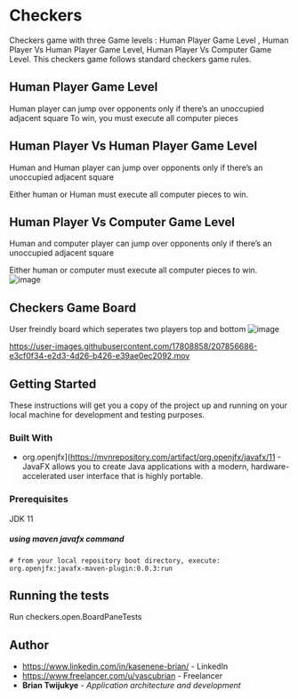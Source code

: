 # Checkers
Checkers game with three Game levels : Human Player Game Level , Human Player Vs Human Player  Game Level, Human Player Vs Computer  Game Level. This checkers game follows standard checkers game rules.

## Human Player Game Level

Human player can jump over opponents only if there’s an unoccupied adjacent square 
To win, you must execute all computer pieces 

## Human Player Vs Human Player  Game Level

Human and Human player can jump over opponents only if there’s an unoccupied adjacent square 

Either human or Human must execute all computer pieces to win.

## Human Player Vs Computer  Game Level

Human and computer player can jump over opponents only if there’s an unoccupied adjacent square 

Either human or computer must execute all computer pieces to win.
![image](https://user-images.githubusercontent.com/17808858/177004064-1d08ba81-2e24-4fe6-8686-84b0db7275cd.png)
## Checkers Game Board 
User freindly board which seperates two players top and bottom 
![image](https://user-images.githubusercontent.com/17808858/177004012-15d625da-aed2-432d-b5f1-c5d599a6015c.png)


https://user-images.githubusercontent.com/17808858/207856686-e3cf0f34-e2d3-4d26-b426-e39ae0ec2092.mov


## Getting Started

These instructions will get you a copy of the project up and running on your local machine for development and testing purposes.

### Built With
* org.openjfx](https://mvnrepository.com/artifact/org.openjfx/javafx/11 - JavaFX allows you to create Java applications with a modern, hardware-accelerated user interface that is highly portable.
### Prerequisites

JDK 11

##### using maven javafx command
```
# from your local repository boot directory, execute:
org.openjfx:javafx-maven-plugin:0.0.3:run
```
## Running the tests
Run  checkers.open.BoardPaneTests
## Author
* https://www.linkedin.com/in/kasenene-brian/ - LinkedIn
* https://www.freelancer.com/u/vascubrian - Freelancer
* **Brian Twijukye** - *Application architecture and development*


